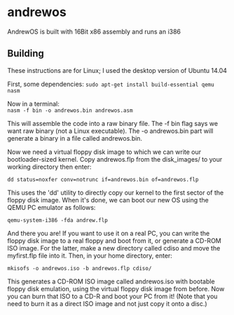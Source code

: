 # andrewos
AndrewOS is built with 16Bit x86 assembly and runs an i386

## Building

These instructions are for Linux; I used the desktop version of Ubuntu 14.04

First, some dependencies:
`sudo apt-get install build-essential qemu nasm`

Now in a terminal:  
`nasm -f bin -o andrewos.bin andrewos.asm`

This will assemble the code into a raw binary file. The -f bin flag says we want raw binary (not a Linux executable). The -o andrewos.bin part will generate a binary in a file called andrewos.bin.

Now we need a virtual floppy disk image to which we can write our bootloader-sized kernel. Copy andrewos.flp from the disk_images/ to your working directory then enter:

`dd status=noxfer conv=notrunc if=andrewos.bin of=andrewos.flp`

This uses the 'dd' utility to directly copy our kernel to the first sector of the floppy disk image. When it's done, we can boot our new OS using the QEMU PC emulator as follows:

`qemu-system-i386 -fda andrew.flp`

And there you are! If you want to use it on a real PC, you can write the floppy disk image to a real floppy and boot from it, or generate a CD-ROM ISO image. For the latter, make a new directory called cdiso and move the myfirst.flp file into it. Then, in your home directory, enter:

`mkisofs -o andrewos.iso -b andrewos.flp cdiso/`

This generates a CD-ROM ISO image called andrewos.iso with bootable floppy disk emulation, using the virtual floppy disk image from before. Now you can burn that ISO to a CD-R and boot your PC from it! (Note that you need to burn it as a direct ISO image and not just copy it onto a disc.)
